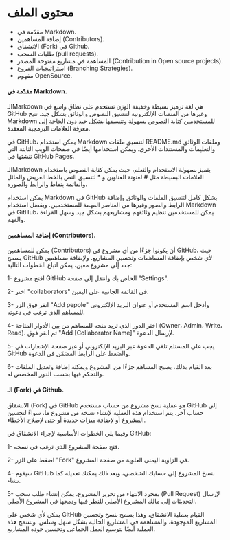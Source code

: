# محتوى الملف 
- مقدّمة في Markdown.
- إضافة المساهمين (Contributors).
- الانشقاق (Fork) في Github.
- طلبات السحب (pull requests).
- المساهمة في مشاريع مفتوحة المصدر (Contribution in Open source projects).
- استراتيجيات الفروع (Branching Strategies).
- مفهوم OpenSource.


#### مقدّمة في Markdown.
الـMarkdown هي لغة ترميز بسيطة وخفيفة الوزن تستخدم على نطاق واسع في GitHub وغيرها من المنصات الإلكترونية لتنسيق النصوص والوثائق بشكل جيد. تتيح Markdown للمستخدمين كتابة النصوص بسهولة وتنسيقها بشكل جيد دون الحاجة إلى معرفة العلامات البرمجية المعقدة.

في GitHub، يمكن استخدام Markdown لتنسيق ملفات README.md وملفات الوثائق والتعليمات والمستندات الأخرى. ويمكن استخدامها أيضًا في صفحات الويب الثابتة التي تنشئها في GitHub Pages.

الـMarkdown يتميز بسهولة الاستخدام والتعلم، حيث يمكن كتابة النصوص باستخدام العلامات البسيطة مثل # لعنونة العناوين و * لتنسيق النص بالخط العريض والمائل والقائمة بنقاط والرابط والصورة.

يمكن استخدام Markdown في GitHub بشكل كامل لتنسيق الملفات والوثائق وإضافة الرابط والصور وغيرها من العناصر المهمة للمستخدمين. وبفضل استخدام Markdown في GitHub، يمكن للمستخدمين تنظيم وثائقهم ومشاريعهم بشكل جيد وسهل القراءة والفهم.


#### إضافة المساهمين (Contributors).

يمكن للمساهمين (Contributors) أن يكونوا جزءًا من أي مشروع في GitHub، حيث يسمح GitHub لأي شخص بإضافة المساهمات وتحسين المشاريع. ولإضافة مساهمين جدد إلى مشروع معين، يمكن اتباع الخطوات التالية:

1- افتح مشروع GitHub الخاص بك وانتقل إلى صفحة "Settings".

2- اختر "collaborators" في القائمة الجانبية على اليمين.

3- انقر فوق الزر "Add pepole" وأدخل اسم المستخدم أو عنوان البريد الإلكتروني للمساهم الذي ترغب في دعوته.

4- اختر الدور الذي تريد منحه للمساهم من بين الأدوار المتاحة (Owner، Admin، Write، Read)، ثم انقر فوق "Add [Collaborator Name]" لإرسال الدعوة.

5- يجب على المستلم تلقي الدعوة عبر البريد الإلكتروني أو عبر صفحة الإشعارات في GitHub والضغط على الرابط المضمّن في الدعوة.

6- بعد القيام بذلك، يصبح المساهم جزءًا من المشروع ويمكنه إضافة وتعديل الملفات والتحكم فيها بحسب الدور المخصص له.


#### الـ (Fork) في Github.


الانشقاق (Fork) في GitHub هو عملية نسخ مشروع من حساب مستخدم GitHub إلى حساب آخر. يتم استخدام هذه العملية لإنشاء نسخة من مشروع ما، سواءً لتحسين المشروع أو لإضافة ميزات جديدة أو حتى لإصلاح الأخطاء.


وفيما يلي الخطوات الأساسية لإجراء الانشقاق في GitHub:

1- فتح صفحة المشروع الذي ترغب في نسخه.

2- اضغط على الزر "Fork" في الزاوية اليمنى العلوية من صفحة المشروع.

4- سيقوم GitHub بنسخ المشروع إلى حسابك الشخصي، وبعد ذلك يمكنك تعديله كما تشاء.

5- بمجرد الانتهاء من تحرير المشروع، يمكن إنشاء طلب سحب (Pull Request) لإرسال التحديثات إلى مالك المشروع الأصلي للنظر فيها ودمجها في المشروع الأصلي.

يمكن لأي شخص على GitHub القيام بعملية الانشقاق، وهذا يسمح بنسخ وتحسين المشاريع الموجودة، والمساهمة في المشاريع الحالية بشكل سهل وسلس. وتسمح هذه العملية أيضًا بتوسيع العمل الجماعي وتحسين جودة المشاريع.
